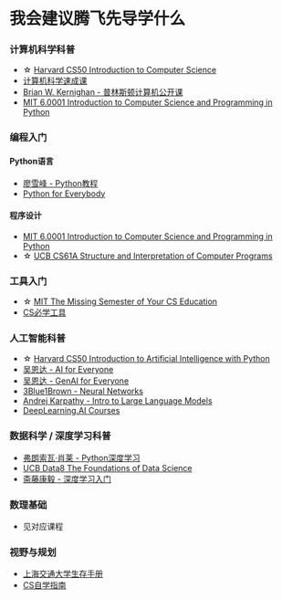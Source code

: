 # 我会建议腾飞先导学什么

### 计算机科学科普

* ☆ [Harvard CS50 Introduction to Computer Science](https://www.bilibili.com/video/BV1HW4y1A7Yi)
* [计算机科学速成课](https://www.bilibili.com/video/BV1EW411u7th)
* [Brian W. Kernighan - 普林斯顿计算机公开课](https://book.douban.com/subject/36346586/)
* [MIT 6.0001 Introduction to Computer Science and Programming in Python](https://ocw.mit.edu/courses/6-0001-introduction-to-computer-science-and-programming-in-python-fall-2016/)

### 编程入门

#### Python语言

* [廖雪峰 - Python教程](https://www.liaoxuefeng.com/wiki/1016959663602400)
* [Python for Everybody](https://www.py4e.com/lessons)

#### 程序设计

* [MIT 6.0001 Introduction to Computer Science and Programming in Python](https://ocw.mit.edu/courses/6-0001-introduction-to-computer-science-and-programming-in-python-fall-2016/)
* ☆ [UCB CS61A Structure and Interpretation of Computer Programs](https://csdiy.wiki/%E7%BC%96%E7%A8%8B%E5%85%A5%E9%97%A8/Python/CS61A/)

### 工具入门

* ☆ [MIT The Missing Semester of Your CS Education](https://csdiy.wiki/%E7%BC%96%E7%A8%8B%E5%85%A5%E9%97%A8/MIT-Missing-Semester/)
* [CS必学工具](https://csdiy.wiki/CS%E5%AD%A6%E4%B9%A0%E8%A7%84%E5%88%92/)

### 人工智能科普

* ☆ [Harvard CS50 Introduction to Artificial Intelligence with Python](https://csdiy.wiki/%E4%BA%BA%E5%B7%A5%E6%99%BA%E8%83%BD/CS50/)
* [吴恩达 - AI for Everyone](https://www.bilibili.com/video/BV1yC4y127uj)
* [吴恩达 - GenAI for Everyone](https://www.bilibili.com/video/BV11G411X7nZ)
* [3Blue1Brown - Neural Networks](https://www.youtube.com/playlist?list=PLZHQObOWTQDNU6R1\_67000Dx\_ZCJB-3pi)
* [Andrej Karpathy - Intro to Large Language Models](https://www.youtube.com/watch?v=zjkBMFhNj\_g)
* [DeepLearning.AI Courses](https://www.deeplearning.ai/courses/)

### 数据科学 / 深度学习科普

* [弗朗索瓦·肖莱 - Python深度学习](https://book.douban.com/subject/30293801/)
* [UCB Data8 The Foundations of Data Science](https://www.data8.org/)
* [斋藤康毅 - 深度学习入门](https://book.douban.com/subject/30270959/)

### 数理基础

* 见对应课程

### 视野与规划

* [上海交通大学生存手册](https://survivesjtu.gitbook.io/survivesjtumanual)
* [CS自学指南](https://csdiy.wiki/)
